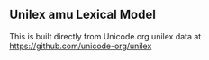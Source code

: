Unilex amu Lexical Model
----------------------

This is built directly from Unicode.org unilex data at
https://github.com/unicode-org/unilex
